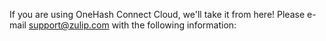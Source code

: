 If you are using OneHash Connect Cloud, we'll take it from here! Please e-mail
[support@zulip.com](mailto:support@zulip.com) with the following information:

